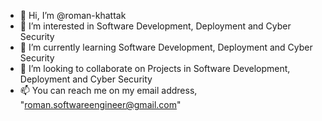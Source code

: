 - 👋 Hi, I’m @roman-khattak
- 👀 I’m interested in Software Development, Deployment and Cyber Security
- 🌱 I’m currently learning Software Development, Deployment and Cyber Security
- 💞️ I’m looking to collaborate on Projects in Software Development, Deployment and Cyber Security
- 📫 You can reach me on my email address, "roman.softwareengineer@gmail.com"

<!---
roman-khattak/roman-khattak is a ✨ special ✨ repository because its `README.md` (this file) appears on your GitHub profile.
You can click the Preview link to take a look at your changes.
--->
